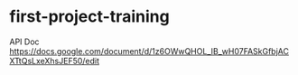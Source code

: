 # first-project-training

API Doc
https://docs.google.com/document/d/1z6OWwQHOL_IB_wH07FASkGfbjACXTtQsLxeXhsJEF50/edit



